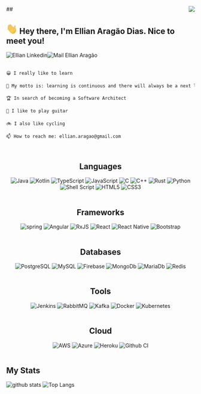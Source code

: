 ##<img align="right" src="https://visitor-badge.laobi.icu/badge?page_id=Ellian-aragao.Ellian-aragao" />
## <img src="https://raw.githubusercontent.com/ABSphreak/ABSphreak/master/gifs/Hi.gif" width="30px"> Hey there, I'm Ellian Aragão Dias. Nice to meet you!

<a href="https://www.linkedin.com/in/ellian-arag%C3%A3o-dias-22192a159/">
  <img align="left" alt="Ellian Linkedin" src="https://img.shields.io/badge/LinkedIn-0077B5?style=for-the-badge&logo=linkedin&logoColor=white" />
</a>

<a href="mailto:ellian.aragao@gmail.com">
  <img align="left" alt="Mail Ellian Aragão" src="https://img.shields.io/badge/Gmail-D14836?style=for-the-badge&logo=gmail&logoColor=white" />
</a>

<br/><br/>

```markdown
😀 I really like to learn

🚀 My motto is: learning is continuous and there will always be a next level

🏆 In search of becoming a Software Architect

🎸 I like to play guitar

🚲 I also like cycling

📫 How to reach me: ellian.aragao@gmail.com
```

<br/>

<div align="center">
  <h2>Languages</h2>
  <img alt="Java" src="https://img.shields.io/badge/Java-ED8B00?style=for-the-badge&logo=openjdk&logoColor=white"/>
  <img alt="Kotlin" src="https://img.shields.io/badge/kotlin-%237F52FF.svg?style=for-the-badge&logo=kotlin&logoColor=white"/>
  <img alt="TypeScript" src="https://img.shields.io/badge/TypeScript-007ACC?style=for-the-badge&logo=typescript&logoColor=white"/>
  <img alt="JavaScript" src="https://img.shields.io/badge/JavaScript-F7DF1E?style=for-the-badge&logo=javascript&logoColor=black"/>
  <img alt="C" src="https://img.shields.io/badge/c-%2300599C.svg?&style=for-the-badge&logo=c&logoColor=white"/>
  <img alt="C++" src="https://img.shields.io/badge/c++-%2300599C.svg?&style=for-the-badge&logo=c%2B%2B&ogoColor=white"/>
  <img alt="Rust" src="https://img.shields.io/badge/Rust-000000?style=for-the-badge&logo=rust&logoColor=white">
  <img alt="Python" src="https://img.shields.io/badge/python-%2314354C.svg?style=for-the-badge&logo=python&logoColor=white"/>
  <img alt="Shell Script" src="https://img.shields.io/badge/shell_script-%23121011.svg?style=for-the-badge&logo=gnu-bash&logoColor=white"/>
  <img alt="HTML5" src="https://img.shields.io/badge/html5-%23E34F26.svg?style=for-the-badge&logo=html5&logoColor=white"/>
  <img alt="CSS3" src="https://img.shields.io/badge/css3-%231572B6.svg?style=for-the-badge&logo=css3&logoColor=white"/>
</div>

<br/>

<div align="center">
  <h2>Frameworks</h2>
  <img alt="spring" src="https://img.shields.io/badge/Spring-6DB33F?style=for-the-badge&logo=spring&logoColor=white"/>
  <img alt="Angular" src="https://img.shields.io/badge/angular-%23DD0031.svg?&style=for-the-badge&logo=angular&logoColor=white"/>
  <img alt="RxJS" src="https://img.shields.io/badge/rxjs-%23B7178C.svg?&style=for-the-badge&logo=reactivex&logoColor=white"/>
  <img alt="React" src="https://img.shields.io/badge/react-%2320232a.svg?&style=for-the-badge&logo=react&logoColor=%2361DAFB"/>
  <img alt="React Native" src="https://img.shields.io/badge/react_native-%2320232a.svg?&style=for-the-badge&logo=react&logoColor=%2361DAFB"/>
  <img alt="Bootstrap" src="https://img.shields.io/badge/Bootstrap-563D7C?style=for-the-badge&logo=bootstrap&logoColor=white"/>
</div>

<br/>

<div align="center">
  <h2>Databases</h2>
  <img alt="PostgreSQL" src="https://img.shields.io/badge/PostgreSQL-316192?style=for-the-badge&logo=postgresql&logoColor=white"/>
  <img alt="MySQL" src="https://img.shields.io/badge/mysql-%2300f.svg?&style=for-the-badge&logo=mysql&logoColor=white"/>
  <img alt="Firebase" src="https://img.shields.io/badge/firebase-%23039BE5.svg?&style=for-the-badge&logo=firebase"/>
  <img alt="MongoDb" src="https://img.shields.io/badge/MongoDB-4EA94B?style=for-the-badge&logo=mongodb&logoColor=white"/>
  <img alt="MariaDb" src="https://img.shields.io/badge/MariaDB-003545?style=for-the-badge&logo=mariadb&logoColor=white"/>
  <img alt="Redis" src="https://img.shields.io/badge/redis-%23DD0031.svg?&style=for-the-badge&logo=redis&logoColor=white"/>
</div>

<br/>

<div align="center">
  <h2>Tools</h2>
  <img alt="Jenkins" src="https://img.shields.io/badge/jenkins-%232C5263.svg?&style=for-the-badge&logo=jenkins&logoColor=white"/>
  <img alt="RabbitMQ" src="https://img.shields.io/badge/rabbitmq-%23FF6600.svg?&style=for-the-badge&logo=rabbitmq&logoColor=white"/>
  <img alt="Kafka" src="https://img.shields.io/badge/Apache%20Kafka-000?style=for-the-badge&logo=apachekafka"/>
  <img alt="Docker" src="https://img.shields.io/badge/docker-%230db7ed.svg?style=for-the-badge&logo=docker&logoColor=white"/>
  <img alt="Kubernetes" src="https://img.shields.io/badge/kubernetes-%23326ce5.svg?style=for-the-badge&logo=kubernetes&logoColor=white"/>
</div>

<br/>

<div align="center">
  <h2>Cloud</h2>
  <img alt="AWS" src="https://img.shields.io/badge/Amazon_AWS-FF9900?style=for-the-badge&logo=amazonaws&logoColor=white"/>
  <img alt="Azure" src="https://img.shields.io/badge/azure-%230072C6.svg?style=for-the-badge&logo=microsoftazure&logoColor=white"/>
  <img alt="Heroku" src="https://img.shields.io/badge/Heroku-430098?style=for-the-badge&logo=heroku&logoColor=white"/>
  <img alt="Github CI" src="https://img.shields.io/badge/GitHub_Actions-2088FF?style=for-the-badge&logo=github-actions&logoColor=white"/>
</div>

<br/>

## My Stats

![github stats](https://github-readme-stats.vercel.app/api?username=ellian-aragao&show_icons=true&title_color=ffc857&icon_color=8ac926&text_color=daf7dc&rank_icon=github&bg_color=151515&hide=["stars"])
![Top Langs](https://github-readme-stats.vercel.app/api/top-langs/?username=ellian-aragao&layout=compact&title_color=ffc857&text_color=daf7dc&bg_color=151515)

